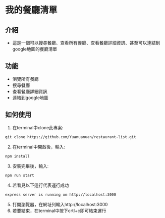 # 我的餐廳清單
## 介紹
- 這是一個可以搜尋餐廳、查看所有餐廳、查看餐廳詳細資訊、甚至可以連結到google地圖的餐廳清單
## 功能
- 瀏覽所有餐廳
- 搜尋餐廳
- 查看餐廳詳細資訊
- 連結到google地圖
## 如何使用
1. 在terminal中clone此專案:
```
git clone https://github.com/Yuanuanuan/restaurant-list.git
```
2. 在terminal中開啟後，輸入:
``` 
npm install 
```
3. 安裝完畢後，輸入:
``` 
npm run start 
```
4. 若看見以下這行代表運行成功
``` 
express server is running on http://localhost:3000 
```
5. 打開瀏覽器，在網址列輸入http://localhost:3000
6. 若要結束，在terminal中按下crtl+c即可結束運行

